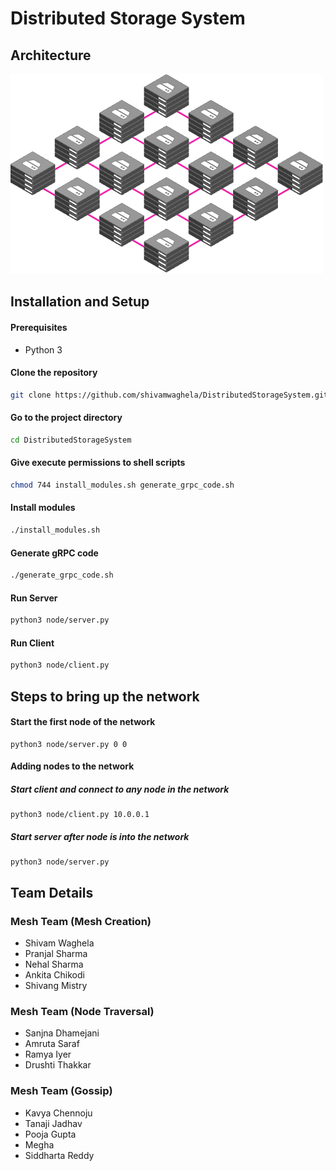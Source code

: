 # Distributed Storage System
## Architecture
![](./docs/mesh.png)
## Installation and Setup
#### Prerequisites
- Python 3
#### Clone the repository
```bash
git clone https://github.com/shivamwaghela/DistributedStorageSystem.git
```
#### Go to the project directory
```bash
cd DistributedStorageSystem
```
#### Give execute permissions to shell scripts
```bash
chmod 744 install_modules.sh generate_grpc_code.sh
```
#### Install modules
```bash
./install_modules.sh
```
#### Generate gRPC code
```bash
./generate_grpc_code.sh
```
#### Run Server
```bash
python3 node/server.py
```
#### Run Client
```bash
python3 node/client.py
```
## Steps to bring up the network
#### Start the first node of the network
```
python3 node/server.py 0 0
```
#### Adding nodes to the network
##### Start client and connect to any node in the network
```
python3 node/client.py 10.0.0.1
```
##### Start server after node is into the network
```
python3 node/server.py
```
## Team Details
### Mesh Team (Mesh Creation)
- Shivam Waghela
- Pranjal Sharma
- Nehal Sharma
- Ankita Chikodi
- Shivang Mistry
### Mesh Team (Node Traversal)
- Sanjna Dhamejani
- Amruta Saraf
- Ramya Iyer
- Drushti Thakkar
### Mesh Team (Gossip)
- Kavya Chennoju
- Tanaji Jadhav
- Pooja Gupta
- Megha
- Siddharta Reddy
